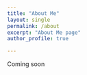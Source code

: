```yaml
---
title: "About Me"
layout: single
permalink: /about
excerpt: "About Me page"
author_profile: true

---
```

Coming soon
